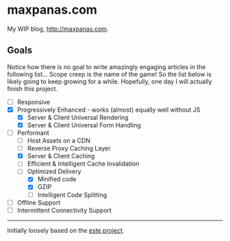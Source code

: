 # maxpanas.com

My WIP blog, http://maxpanas.com. 

## Goals

Notice how there is no goal to write amazingly engaging articles in the following list...
Scope creep is the name of the game! So the list below is likely going to keep growing
for a while. Hopefully, one day I will actually finish this project.

- [ ] Responsive
- [x] Progressively Enhanced - works (almost) equally well without JS
  - [x] Server & Client Universal Rendering
  - [x] Server & Client Universal Form Handling
- [ ] Performant
  - [ ] Host Assets on a CDN
  - [ ] Reverse Proxy Caching Layer
  - [x] Server & Client Caching
  - [ ] Efficient & Intelligent Cache Invalidation
  - [ ] Optimized Delivery
    - [x] Minified code
    - [x] GZIP
    - [ ] Intelligent Code Splitting 
- [ ] Offline Support
- [ ] Intermittent Connectivity Support

---

Initially loosely based on the [este project](https://github.com/este/este).
